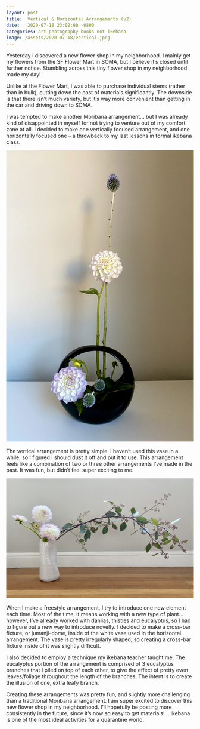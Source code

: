 ```yaml
---
layout: post
title:  Vertical & Horizontal Arrangements (v2)
date:   2020-07-18 23:02:00 -0800
categories: art photography books not-ikebana
image: /assets/2020-07-18/vertical.jpeg
---
```

Yesterday I discovered a new flower shop in my neighborhood. I mainly get my flowers from the SF Flower Mart in SOMA, but I believe it’s closed until further notice. Stumbling across this tiny flower shop in my neighborhood made my day! 

Unlike at the Flower Mart, I was able to purchase individual stems (rather than in bulk), cutting down the cost of materials significantly. The downside is that there isn’t much variety, but it’s way more convenient than getting in the car and driving down to SOMA.

I was tempted to make another Moribana arrangement… but I was already kind of disappointed in myself for not trying to venture out of my comfort zone at all. I decided to make one vertically focused arrangement, and one horizontally focused one – a throwback to my last lessons in formal ikebana class.

![Thistles and dahlias arranged in an elliptical vase, with a hole in the middle of it](/assets/2020-07-18/vertical.jpeg)

The vertical arrangement is pretty simple. I haven’t used this vase in a while, so I figured I should dust it off and put it to use. This arrangement feels like a combination of two or three other arrangements I’ve made in the past. It was fun, but didn’t feel super exciting to me.

![Dahlias and eucalyptus arranged horizontally, in a white hand molded vase](/assets/2020-07-18/horizontal.jpeg)

When I make a freestyle arrangement, I try to introduce one new element each time. Most of the time, it means working with a new type of plant… however, I’ve already worked with dahlias, thistles and eucalyptus, so I had to figure out a new way to introduce novelty. I decided to make a cross-bar fixture, or jumanji-dome, inside of the white vase used in the horizontal arrangement. The vase is pretty irregularly shaped, so creating a cross-bar fixture inside of it was slightly difficult.

I also decided to employ a technique my ikebana teacher taught me. The eucalyptus portion of the arrangement is comprised of 3 eucalyptus branches that I piled on top of each other, to give the effect of pretty even leaves/foliage throughout the length of the branches. The intent is to create the illusion of one, extra leafy branch.

Creating these arrangements was pretty fun, and slightly more challenging than a traditional Moribana arrangement. I am super excited to discover this new flower shop in my neighborhood. I’ll hopefully be posting more consistently in the future, since it’s now so easy to get materials! …Ikebana is one of the most ideal activities for a quarantine world.